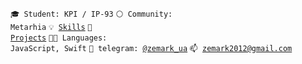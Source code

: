 <code>🎓 Student: KPI / IP-93</code>
<code>⚪ Community: Metarhia</code>
<code>💡 [Skills](SKILLS.md)</code>
<code>🧻 [Projects](PROJECTS.md)</code>
<code>🧑‍💻 Languages: JavaScript, Swift</code>
<code>💬 telegram: [@zemark_ua](https://telegram.me/zemark_ua)</code>
<code>📫 [zemark2012@gmail.com](mailto:zemark2012@gmail.com)</code>
